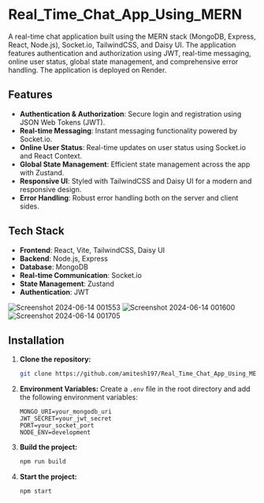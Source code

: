 # Real_Time_Chat_App_Using_MERN

A real-time chat application built using the MERN stack (MongoDB, Express, React, Node.js), Socket.io, TailwindCSS, and Daisy UI. The application features authentication and authorization using JWT, real-time messaging, online user status, global state management, and comprehensive error handling. The application is deployed on Render.

## Features

- **Authentication & Authorization**: Secure login and registration using JSON Web Tokens (JWT).
- **Real-time Messaging**: Instant messaging functionality powered by Socket.io.
- **Online User Status**: Real-time updates on user status using Socket.io and React Context.
- **Global State Management**: Efficient state management across the app with Zustand.
- **Responsive UI**: Styled with TailwindCSS and Daisy UI for a modern and responsive design.
- **Error Handling**: Robust error handling both on the server and client sides.

## Tech Stack

- **Frontend**: React, Vite, TailwindCSS, Daisy UI
- **Backend**: Node.js, Express
- **Database**: MongoDB
- **Real-time Communication**: Socket.io
- **State Management**: Zustand
- **Authentication**: JWT

![Screenshot 2024-06-14 001553](https://github.com/amitesh197/Real_Time_Chat_App_Using_MERN/assets/123076729/75d4d30a-cb94-4265-a165-f837addafa30)
![Screenshot 2024-06-14 001600](https://github.com/amitesh197/Real_Time_Chat_App_Using_MERN/assets/123076729/2c5f0294-d3f0-437a-9c13-b7809e71eef5)
![Screenshot 2024-06-14 001705](https://github.com/amitesh197/Real_Time_Chat_App_Using_MERN/assets/123076729/766ec572-22cf-484c-bc79-45a5eeeaa0ac)


## Installation

1. **Clone the repository:**
    ```bash
    git clone https://github.com/amitesh197/Real_Time_Chat_App_Using_MERN.git
    ```

2. **Environment Variables:**
   Create a `.env` file in the root directory and add the following environment variables:
    ```env
    MONGO_URI=your_mongodb_uri
    JWT_SECRET=your_jwt_secret
    PORT=your_socket_port
    NODE_ENV=development
    ```

3. **Build the project:**
    ```bash
    npm run build
    ```

4. **Start the project:**
    ```bash
    npm start
    ```

